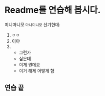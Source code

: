 # Readme를 연습해 봅시다.
미니마니모 `마니미니모`
신기한데:

1. ㅇㅇ 
2. 이야
3. - 그런가
   - 싶은데
   - 이게 뭔데요
   - 이거 해제 어떻게 함


## 연습 끝